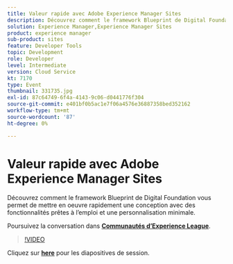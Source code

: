 ```yaml
---
title: Valeur rapide avec Adobe Experience Manager Sites
description: Découvrez comment le framework Blueprint de Digital Foundation vous permet de mettre en oeuvre rapidement une conception avec des fonctionnalités prêtes à l’emploi et une personnalisation minimale. Cette session a été diffusée dans le cadre d’un événement de contenu Adobe Developers Live.
solution: Experience Manager,Experience Manager Sites
product: experience manager
sub-product: sites
feature: Developer Tools
topic: Development
role: Developer
level: Intermediate
version: Cloud Service
kt: 7170
type: Event
thumbnail: 331735.jpg
exl-id: 87c64749-6f4a-4143-9c06-d0441776f304
source-git-commit: e401bf0b5ac1e7f06a4576e36887358bed352162
workflow-type: tm+mt
source-wordcount: '87'
ht-degree: 0%

---
```


# Valeur rapide avec Adobe Experience Manager Sites

Découvrez comment le framework Blueprint de Digital Foundation vous permet de mettre en oeuvre rapidement une conception avec des fonctionnalités prêtes à l’emploi et une personnalisation minimale.

Poursuivez la conversation dans **[Communautés d’Experience League](https://adobe.ly/36Yd3v6)**.

>[!VIDEO](https://video.tv.adobe.com/v/331735/?quality=12&learn=on&hidetitle=true)

Cliquez sur **[here](/help/adobe-developers-live/assets/time-to-value-aem-sites.pdf)** pour les diapositives de session.
